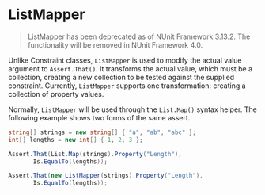 # ListMapper

> ListMapper has been deprecated as of NUnit Framework 3.13.2. The functionality will be removed in NUnit Framework 4.0.

Unlike Constraint classes, `ListMapper` is used to modify the actual
value argument to `Assert.That()`. It transforms the actual value, which
must be a collection, creating a new collection to be tested against the
supplied constraint. Currently, `ListMapper` supports one transformation: creating
a collection of property values.

Normally, `ListMapper` will be used through the `List.Map()` syntax helper. The following example
shows two forms of the same assert.

```csharp
string[] strings = new string[] { "a", "ab", "abc" };
int[] lengths = new int[] { 1, 2, 3 };

Assert.That(List.Map(strings).Property("Length"),
       Is.EqualTo(lengths));

Assert.That(new ListMapper(strings).Property("Length"),
       Is.EqualTo(lengths));
```
